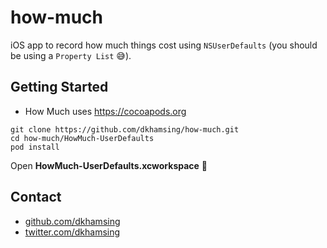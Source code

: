 # how-much

iOS app to record how much things cost using `NSUserDefaults` (you should be using a `Property List` :sweat_smile:).

## Getting Started

- How Much uses https://cocoapods.org

```
git clone https://github.com/dkhamsing/how-much.git
cd how-much/HowMuch-UserDefaults
pod install
```

Open **HowMuch-UserDefaults.xcworkspace** :rocket:

## Contact

- [github.com/dkhamsing](https://github.com/dkhamsing)
- [twitter.com/dkhamsing](https://twitter.com/dkhamsing)
